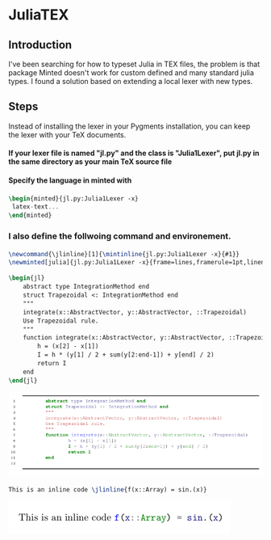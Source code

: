 # JuliaTEX
## Introduction 
I've been searching for how to typeset  Julia in TEX files, the problem is that package  Minted doesn't work for custom defined and many standard julia types. I found a solution based on extending a local lexer with new types.  
## Steps	
Instead of installing the lexer in your Pygments installation, you can keep the lexer with your TeX documents.	

####  If your lexer file is named "jl.py" and the class is "Julia1Lexer", put jl.py in the same directory as your main TeX source file
#### Specify the language in minted with
```latex
\begin{minted}{jl.py:Julia1Lexer -x}
 latex-text...
\end{minted}
```
### I also define the follwoing command and environement. 
```latex
\newcommand{\jlinline}[1]{\mintinline{jl.py:Julia1Lexer -x}{#1}}
\newminted[julia]{jl.py:Julia1Lexer -x}{frame=lines,framerule=1pt,linenos,fontfamily=courier,framesep=2mm,fontsize=\scriptsize,xleftmargin=21pt}
```
```latex
\begin{jl}
	abstract type IntegrationMethod end
	struct Trapezoidal <: IntegrationMethod end
	"""
	integrate(x::AbstractVector, y::AbstractVector, ::Trapezoidal)
	Use Trapezoidal rule.
	"""
	function integrate(x::AbstractVector, y::AbstractVector, ::Trapezoidal)
		h = (x[2] - x[1])
		I = h * (y[1] / 2 + sum(y[2:end-1]) + y[end] / 2)
		return I
	end	
\end{jl}
```
![Screenshot](listing.png)

```latex
This is an inline code \jlinline{f(x::Array) = sin.(x)}
```
![Screenshot](inline.png)
